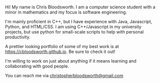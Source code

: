 Hi! My name is Chris Bloodsworth. I am a computer science student with a minor in mathematics and my focus is software engineering.

I'm mainly proficient in C++, but I have experience with Java, Javascript, Python, and HTML/CSS. I am using C++/Javascript in my university projects, but use python for small-scale scripts to help with personal productivity.

A prettier looking portfolio of some of my best work is at https://cbloodsworth.github.io. Be sure to check it out!

I'm willing to work on just about anything if it means learning and collaborating with good people.

You can reach me via christopherbloodsworth@gmail.com

<!---
cbloodsworth/cbloodsworth is a ✨ special ✨ repository because its `README.md` (this file) appears on your GitHub profile.
You can click the Preview link to take a look at your changes.
--->
